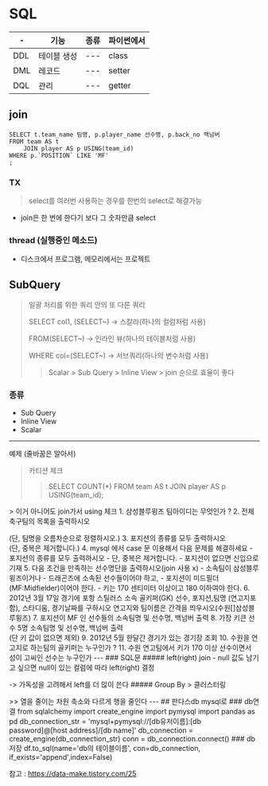 # SQL
 -|기능| 종류  |파이썬에서
---|---|-----|---
DDL|테이블 생성| --- |class
DML|레코드| --- |setter
DQL|관리| --- |getter

## join
    SELECT t.team_name 팀명, p.player_name 선수명, p.back_no 백넘버
    FROM team AS t
        JOIN player AS p USING(team_id)
    WHERE p.`POSITION` LIKE 'MF'
    ;
### TX
> select를 여러번 사용하는 경우를 한번의 select로 해결가능
- join은 한 번에 한다기 보다 그 숫자만큼 select

### thread (실행중인 메소드)
- 디스크에서 프로그램, 메모리에서는 프로젝트

## SubQuery
> 일괄 처리를 위한 쿼리 안의 또 다른 쿼리
    <p>SELECT col1, (SELECT~) -> 스칼라(하나의 컬럼처럼 사용)
    <p>FROM(SELECT~) -> 인라인 뷰(하나의 테이블처럼 사용)
    <p>WHERE col=(SELECT~) -> 서브쿼리(하나의 변수처럼 사용)
>> Scalar > Sub Query > Inline View > join 순으로 효율이 좋다 
### 종류
- Sub Query
- Inline View
- Scalar

---
예제 (줄바꿈은 알아서)
> 카티션 체크
>> SELECT COUNT(*)
    FROM team AS t
        JOIN player AS p USING(team_id); 
<P>> 이거 아니어도 join가서 using 체크
1. 삼성블루윙즈 팀아이디는 무엇인가 ?
2. 전체 축구팀의 목록을 출력하시오 <div>(단, 팀명을 오름차순으로 정렬하시오.)
3. 포지션의 종류를 모두 출력하시오 <div>(단, 중복은 제거합니다.)
4. mysql 에서 case 문 이용해서 다음 문제를 해결하세요
   - 포지션의 종류를 모두 출력하시오
   - 단, 중복은 제거합니다. 
   - 포지션이 없으면 신입으로 기재
5. 다음 조건을 만족하는 선수명단을 출력하시오(join 사용 x)
   - 소속팀이 삼성블루윙즈이거나
   - 드래곤즈에 소속된 선수들이어야 하고,
   - 포지션이 미드필더(MF:Midfielder)이어야 한다.
   - 키는 170 센티미터 이상이고 180 이하여야 한다.
6. 2012년 3월 17일 경기에 포항 스틸러스 소속 골키퍼(GK) 선수, 포지션,팀명 (연고지포함), 스타디움, 경기날짜를 구하시오 연고지와 팀이름은 간격을 띄우시오(수원[]삼성블루윙즈)
7. 포지션이 MF 인 선수들의 소속팀명 및  선수명, 백넘버 출력
8. 가장 키큰 선수 5명 소속팀명 및  선수명, 백넘버 출력<div>(단 키  값이 없으면 제외)
9. 2012년 5월 한달간 경기가 있는 경기장  조회
10. 수원을 연고지로 하는팀의 골키퍼는 누구인가 ?
11. 수원 연고팀에서 키가 170 이상 선수이면서 성이 고씨인 선수는 누구인가
---
### SQL문
##### left(right) join
- null 값도 남기고 싶으면 null이 있는 컬럼에 따라 left(right) 결정 <p> -> 가독성을 고려해서 left를 더 많이 쓴다
##### Group By 
> 클러스터링<p>
>> 열을 줄이는 차원 축소와 다르게 행을 줄인다  
---
## 판다스db mysql로
### db연결
    from sqlalchemy import create_engine
    import pymysql
    import pandas as pd
    db_connection_str = 'mysql+pymysql://[db유저이름]:[db password]@[host address]/[db name]'
    db_connection = create_engine(db_connection_str)
    conn = db_connection.connect()
### db저장
    df.to_sql(name='db의 테이블이름', con=db_connection, if_exists='append',index=False)  

참고 : <a>https://data-make.tistory.com/25
    